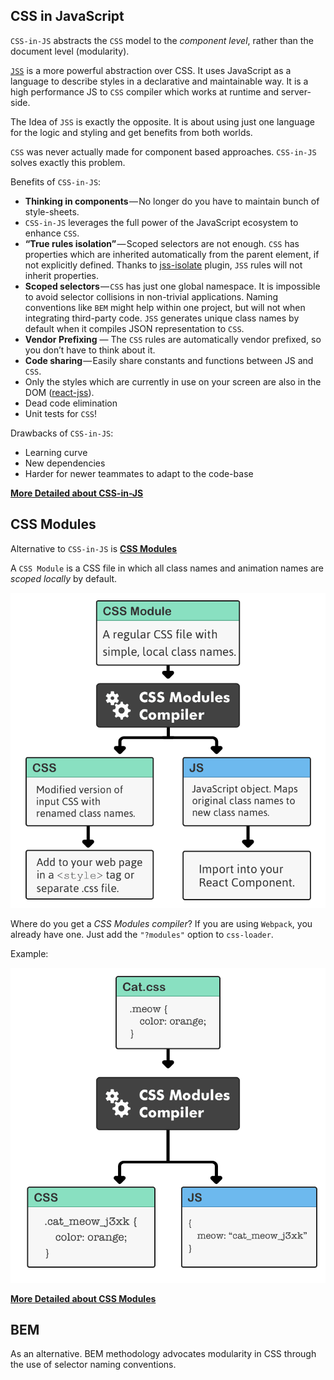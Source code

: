 ## CSS in JavaScript
`CSS-in-JS` abstracts the `CSS` model to the _component level_, rather than the document level (modularity).

[`JSS`](http://cssinjs.org/?v=v9.8.7) is a more powerful abstraction over CSS. It uses JavaScript as a language to describe styles in a declarative and maintainable way. It is a high performance JS to `CSS` compiler which works at runtime and server-side.

The Idea of `JSS` is exactly the opposite. It is about using just one language for the logic and styling and get benefits from both worlds.

`CSS` was never actually made for component based approaches. `CSS-in-JS` solves exactly this problem.

Benefits of `CSS-in-JS`:
* __Thinking in components__ — No longer do you have to maintain bunch of style-sheets.
* `CSS-in-JS` leverages the full power of the JavaScript ecosystem to enhance `CSS`.
* __“True rules isolation”__ — Scoped selectors are not enough. `CSS` has properties which are inherited automatically from the parent element, if not explicitly defined. Thanks to [jss-isolate](http://cssinjs.org/jss-isolate) plugin, `JSS` rules will not inherit properties.
* __Scoped selectors__ — `CSS` has just one global namespace. It is impossible to avoid selector collisions in non-trivial applications. Naming conventions like `BEM` might help within one project, but will not when integrating third-party code. `JSS` generates unique class names by default when it compiles JSON representation to `CSS`.
* __Vendor Prefixing__ — The `CSS` rules are automatically vendor prefixed, so you don’t have to think about it.
* __Code sharing__ — Easily share constants and functions between JS and `CSS`.
* Only the styles which are currently in use on your screen are also in the DOM ([react-jss](https://github.com/cssinjs/react-jss)).
* Dead code elimination
* Unit tests for `CSS`!

Drawbacks of `CSS-in-JS`:
* Learning curve
* New dependencies
* Harder for newer teammates to adapt to the code-base

__[More Detailed about CSS-in-JS](https://hackernoon.com/all-you-need-to-know-about-css-in-js-984a72d48ebc)__

## CSS Modules
Alternative to `CSS-in-JS` is __[CSS Modules](https://medium.com/front-end-developers/css-modules-solving-the-challenges-of-css-at-scale-85789980b04f)__

A `CSS Module` is a CSS file in which all class names and animation names are _scoped locally_ by default.

![css-modules-compiler-extended](./images/css-modules-compiler-extended.png)

Where do you get a _CSS Modules compiler_? If you are using `Webpack`, you already have one. Just add the `"?modules"` option to `css-loader`.

Example:

![css-modules-compiler](./images/css-modules-compiler.png)

__[More Detailed about CSS Modules](https://medium.com/front-end-developers/css-modules-solving-the-challenges-of-css-at-scale-85789980b04f)__

## BEM
As an alternative. BEM methodology advocates modularity in CSS through the use of selector naming conventions.
